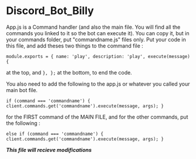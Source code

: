 # Discord_Bot_Billy
App.js is a Command handler (and also the main file. You will find all the commands you linked to it so the bot can execute it). You can copy it, but in your commands folder, put "commandname.js" files only. Put your code in this file, and add theses two things to the command file : 

`module.exports = {
    name: 'play',
    description: 'play',
    execute(message) {`

at the top, and
`
    },
};
`
at the bottom, to end the code.

You also need to add the following to the app.js or whatever you called your main bot file.

`if (command === 'commandname') {
		client.commands.get('commandname').execute(message, args);
}`

for the FIRST command of the MAIN FILE, and for the other commands, put the following :

`else if (command === 'commandname') {
		client.commands.get('commandname').execute(message, args);
}`


***This file will recieve modifications***
